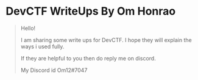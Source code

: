 # DevCTF WriteUps By Om Honrao

> Hello!
>
> I am sharing some write ups for DevCTF. I hope they will explain the ways i used fully.
>
> If they are helpful to you then do reply me on discord.
>
> My Discord id Om12#7047
